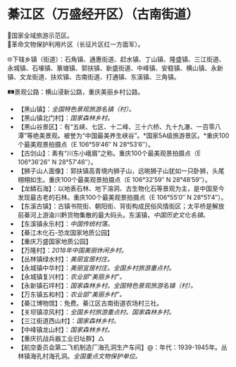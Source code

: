 # 綦江区（万盛经开区）（古南街道）
🚩国家全域旅游示范区。   
🚩革命文物保护利用片区（长征片区红一方面军）。   
  
🌐下辖乡镇（街道）：石角镇、通惠街道、赶水镇、丁山镇、隆盛镇、三江街道、永城镇、石壕镇、篆塘镇、郭扶镇、新盛街道、中峰镇、安稳镇、横山镇、永新镇、文龙街道、扶欢镇、古南街道、打通镇、东溪镇、三角镇。    
  
🛤景观公路：横山浸新公路，重庆美丽乡村公路。   
  
* 【黑山镇】：*全国特色景观旅游名镇（村）。*
* 【黑山镇北门村】：*国家森林乡村。*
* 【黑山谷景区】：有“五峡、七区、十二峰、三十六桥、九十九瀑、一百零八潭”等绝美景观。被誉为“中国最美养生峡谷”。*国家5A级旅游景区。*重庆100个最美观景拍摄点（E 106°59′46″ N 28°53′6″）。
* 【古剑山】：素有“川东小峨眉”之称。重庆100个最美观景拍摄点（E 106°36′26″ N 28°57′46″）。
* 【狮子山人面像】：郭扶镇高青境内狮子山，远晀狮子山犹如一只卧狮，头尾栩栩如生。重庆100个最美观景拍摄点（E 106°32′59″ N 28°48′59″）。
* 【龙鳞石海】：以地表石林、地下溶洞、古生物化石等景观为主，是中国至今发现最古老的石林。重庆100个最美观景拍摄点（E 106°55′0″ N 28°51′4″）。
* 【东溪古镇】：古镇书院街、朝阳街、背街构成民俗风情街区；太平桥是解放前綦河上游渝川黔货物集散的最大码头。东溪镇，*中国历史文化名镇。*
* 【东溪镇永乐村】：*中国传统村落。*
* 【綦江木化石-恐龙国家地质公园】
* 【重庆万盛国家地质公园】
* 【万隆村】：*2018年中国美丽休闲乡村。*
* 【丛林镇绿水村】：*美丽宜居村庄。*
* 【永城镇中华村】：*美丽宜居村庄。全国乡村旅游重点村。*
* 【永城镇复兴村】：*农业部“美丽乡村”。*
* 【永新镇石坪村】：*国家森林乡村。全国特色景观旅游名镇（村）。*
* 【万东镇五和村】：*农业部“美丽乡村”。*
* 【綦江博物馆】：免费。綦江区古南街道农场村三社。
* 【关坝镇凉风村】：*全国乡村旅游重点村。国家森林乡村。*
* 【三江街道西山村】：*国家森林乡村。*
* 【中峰镇龙山村】：*国家森林乡村。*
* 【重庆抗战兵器工业旧址群】△
* 【航空委员会第二飞机制造厂海孔洞生产车间】@：年代：1939-1945年。丛林镇海孔村海孔洞。*全国重点文物保护单位。*